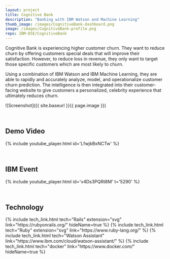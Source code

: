```yaml
---
layout: project
title: Cognitive Bank
description: "Banking with IBM Watson and Machine Learning"
thumb_image: /images/CognitiveBank-dashboard.png
image: /images/CognitiveBank-profile.png
repo: IBM-DSE/CognitiveBank
---
```


Cognitive Bank is experiencing higher customer churn. They want to reduce churn by offering customers special deals that will improve their satisfaction. However, to reduce loss in revenue, they only want to target those specific customers which are most likely to churn.

Using a combination of IBM Watson and IBM Machine Learning, they are able to rapidly and accurately analyze, model, and operationalize customer churn prediction. The intelligence is then integrated into their customer-facing website to give customers a personalized, celebrity experience that ultimately reduces churn.

![Screenshot]({{ site.baseurl }}{{ page.image }})

<br/>

## Demo Video

{% include youtube_player.html id='LfwjkBxNCTw' %}

<br/>

## IBM Event

{% include youtube_player.html id='v4Ds3PQRt8M' t='5290' %}

<br/>

## Technology

<div class="flex">
{% include tech_link.html tech="Rails" extension="svg" link="https://rubyonrails.org/" hideName=true %}
{% include tech_link.html tech="Ruby" extension="svg" link="https://www.ruby-lang.org/" %}
{% include tech_link.html tech="Watson Assistant" link="https://www.ibm.com/cloud/watson-assistant/" %}
{% include tech_link.html tech="docker" link="https://www.docker.com/" hideName=true %}
</div>